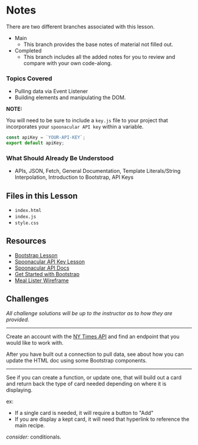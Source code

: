 # Notes
There are two different branches associated with this lesson.
- Main
  - This branch provides the base notes of material not filled out.
- Completed
  - This branch includes all the added notes for you to review and compare with your own code-along.

### Topics Covered
- Pulling data via Event Listener
- Building elements and manipulating the DOM.

**NOTE:**

You will need to be sure to include a `key.js` file to your project that incorporates your `spoonacular API key` within a variable.

```js
const apiKey = `YOUR-API-KEY`;
export default apiKey;
```

### What Should Already Be Understood
- APIs, JSON, Fetch, General Documentation, Template Literals/String Interpolation, Introduction to Bootstrap, API Keys

## Files in this Lesson
- `index.html`
- `index.js`
- `style.css`

## Resources
- [Bootstrap Lesson](https://github.com/burlingtoncodeacademy-students/SD-U4-IntroToBootstrap_Lecture_Notes)
- [Spoonacular API Key Lesson](#)
- [Spoonacular API Docs](https://spoonacular.com/food-api)
- [Get Started with Bootstrap](https://getbootstrap.com/docs/5.3/getting-started/introduction/)
- [Meal Lister Wireframe](https://www.figma.com/file/FFAS40xzD7mOgOEVJM2Jmc?type=design%27&node-id=0:1)

## Challenges
*All challenge solutions will be up to the instructor as to how they are provided.*

---
Create an account with the [NY Times API](https://developer.nytimes.com/) and find an endpoint that you would like to work with.

After you have built out a connection to pull data, see about how you can update the HTML doc using some Bootstrap components.

---

See if you can create a function, or update one, that will build out a card and return back the type of card needed depending on where it is displaying.

ex: 
- If a single card is needed, it will require a button to "Add"
- If you are display a kept card, it will need that hyperlink to reference the main recipe.

*consider:* conditionals.
